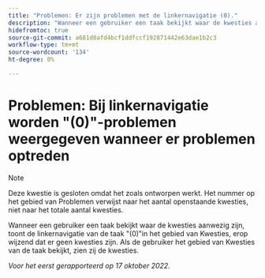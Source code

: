 ```yaml
---
title: "Problemen: Er zijn problemen met de linkernavigatie (0)."
description: "Wanneer een gebruiker een taak bekijkt waar de kwesties aanwezig zijn, de linkernavigatie van de taak toont (0) in het gebied van Kwesties, erop wijzend dat er geen kwesties zijn. Als de gebruiker het gebied van Kwesties van de taak bekijkt, zien zij de kwesties."
hidefromtoc: true
source-git-commit: a681d8afd4bcf1ddfccf192871442e63dae1b2c3
workflow-type: tm+mt
source-wordcount: '134'
ht-degree: 0%

---
```



# Problemen: Bij linkernavigatie worden &quot;(0)&quot;-problemen weergegeven wanneer er problemen optreden

>[!NOTE]
>
>Deze kwestie is gesloten omdat het zoals ontworpen werkt. Het nummer op het gebied van Problemen verwijst naar het aantal openstaande kwesties, niet naar het totale aantal kwesties.

Wanneer een gebruiker een taak bekijkt waar de kwesties aanwezig zijn, toont de linkernavigatie van de taak &quot;(0)&quot;in het gebied van Kwesties, erop wijzend dat er geen kwesties zijn. Als de gebruiker het gebied van Kwesties van de taak bekijkt, zien zij de kwesties.

_Voor het eerst gerapporteerd op 17 oktober 2022._


